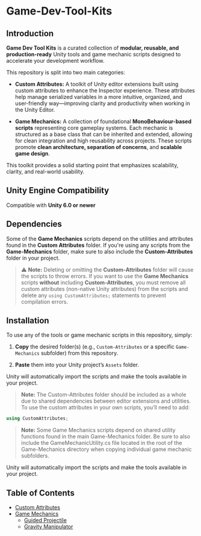 # Game-Dev-Tool-Kits

## Introduction
**Game Dev Tool Kits** is a curated collection of **modular, reusable, and production-ready** Unity tools and game mechanic scripts designed to accelerate your development workflow.

This repository is split into two main categories:

- **Custom Attributes:**
	A toolkit of Unity editor extensions built using custom attributes to enhance the Inspector experience. These attributes help manage serialized variables in a more intuitive, organized, and user-friendly way—improving clarity and productivity when working in the Unity Editor.

- **Game Mechanics:**
	A collection of foundational **MonoBehaviour-based scripts** representing core gameplay systems. Each mechanic is structured as a base class that can be inherited and extended, allowing for clean integration and high reusability across projects. These scripts promote **clean architecture, separation of concerns**, and **scalable game design**.

This toolkit provides a solid starting point that emphasizes scalability, clarity, and real-world usability.

## Unity Engine Compatibility 
Compatible with **Unity 6.0 or newer**

## Dependencies
Some of the **Game Mechanics** scripts depend on the utilities and attributes found in the **Custom Attributes** folder. If you're using any scripts from the **Game-Mechanics** folder, make sure to also include the **Custom-Attributes** folder in your project.

>:warning: **Note:** Deleting or omitting the **Custom-Attributes** folder will cause the scripts to throw errors. If you want to use the **Game Mechanics** scripts **without** including **Custom-Attributes**, you must remove all custom attributes (non-native Unity attributes) from the scripts and delete any `using CustomAttributes;` statements to prevent compilation errors.

## Installation
To use any of the tools or game mechanic scripts in this repository, simply:

1. **Copy**  the desired folder(s) (e.g., `Custom-Attributes` or a specific `Game-Mechanics` subfolder) from this repository.

2. **Paste** them into your Unity project’s `Assets` folder.

Unity will automatically import the scripts and make the tools available in your project.

>**Note:** The Custom-Attributes folder should be included as a whole due to shared dependencies between editor extensions and utilities. To use the custom attributes in your own scripts, you’ll need to add:
```csharp
using CustomAttributes;
```

>**Note:** Some Game Mechanics scripts depend on shared utility functions found in the main Game-Mechanics folder.
Be sure to also include the GameMechanicUtility.cs file located in the root of the Game-Mechanics directory when copying individual game mechanic subfolders.

Unity will automatically import the scripts and make the tools available in your project.

## Table of Contents
- [Custom Attributes](<./Custom-Attributes>)
- [Game Mechanics](<./Game Mechanics>)
	- [Guided Projectile](<./Game Mechanics/Guided Projectile>)
	- [Gravity Manipulator](<./Game Mechanics/Gravity Manipulator>)